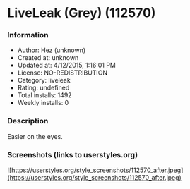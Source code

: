 # LiveLeak (Grey) (112570)

### Information
- Author: Hez (unknown)
- Created at: unknown
- Updated at: 4/12/2015, 1:16:01 PM
- License: NO-REDISTRIBUTION
- Category: liveleak
- Rating: undefined
- Total installs: 1492
- Weekly installs: 0


### Description
Easier on the eyes.


### Screenshots (links to userstyles.org)
![https://userstyles.org/style_screenshots/112570_after.jpeg](https://userstyles.org/style_screenshots/112570_after.jpeg)


